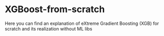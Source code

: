 # XGBoost-from-scratch
Here you can find an explanation of eXtreme Gradient Boosting (XGB) for scratch and its realization without ML libs
